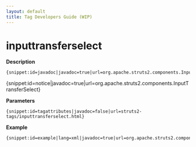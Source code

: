 ```yaml
---
layout: default
title: Tag Developers Guide (WIP)
---
```


# inputtransferselect

__Description__



~~~~~~~
{snippet:id=javadoc|javadoc=true|url=org.apache.struts2.components.InputTransferSelect}
~~~~~~~

{snippet:id=notice|javadoc=true|url=org.apache.struts2.components.InputTransferSelect}

__Parameters__



~~~~~~~
{snippet:id=tagattributes|javadoc=false|url=struts2-tags/inputtransferselect.html}
~~~~~~~

__Example__



~~~~~~~
{snippet:id=example|lang=xml|javadoc=true|url=org.apache.struts2.components.InputTransferSelect}
~~~~~~~

